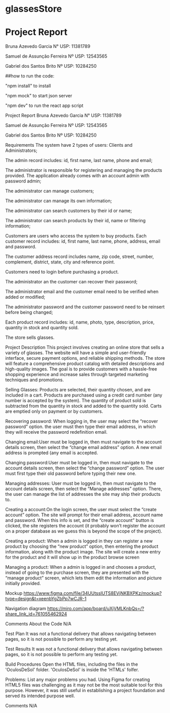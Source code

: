 # glassesStore

# Project Report

Bruna Azevedo Garcia 		N° USP:  11381789

Samuel de Assunção Ferreira	Nº USP: 12543565

Gabriel dos Santos Brito        Nº USP: 10284250


##how to run the code:

"npm install" to install

"npm mock" to start json server

"npm dev" to run the react app script

Project Report
Bruna Azevedo Garcia N° USP: 11381789

Samuel de Assunção Ferreira Nº USP: 12543565

Gabriel dos Santos Brito Nº USP: 10284250

Requirements
The system have 2 types of users: Clients and Administrators;

The admin record includes: id, first name, last name, phone and email;

The administrator is responsible for registering and managing the products provided. The application already comes with an account admin with password admin;

The administrator can manage customers;

The administrator can manage its own information;

The administrator can search customers by their id or name;

The administrator can search products by their id, name or filtering information;

Customers are users who access the system to buy products. Each customer record includes: id, first name, last name, phone, address, email and password.

The customer address record includes name, zip code, street, number, complement, district, state, city and reference point.

Customers need to login before purchasing a product.

The administrator an the customer can recover their password;

The administrator email and the customer email need to be verified when added or modified;

The administrator password and the customer password need to be reinsert before being changed;

Each product record includes: id, name, photo, type, description, price, quantity in stock and quantity sold.

The store sells glasses.

Project Description
This project involves creating an online store that sells a variety of glasses. The website will have a simple and user-friendly interface, secure payment options, and reliable shipping methods. The store will feature a comprehensive product catalog with detailed descriptions and high-quality images. The goal is to provide customers with a hassle-free shopping experience and increase sales through targeted marketing techniques and promotions.

Selling Glasses: Products are selected, their quantity chosen, and are included in a cart. Products are purchased using a credit card number (any number is accepted by the system). The quantity of product sold is subtracted from the quantity in stock and added to the quantity sold. Carts are emptied only on payment or by customers.

Recovering password: When logging in, the user may select the “recover password” option. the user must then type their email address, in which they will receive the password redefinition email.

Changing email:User must be logged in, then must navigate to the account details screen, then select the “change email address” option. A new email address is prompted (any email is accepted.

Changing password:User must be logged in, then must navigate to the account details screen, then select the “change password” option. The user must first type their old password before typing their new one.

Managing addresses: User must be logged in, then must navigate to the account details screen, then select the “Manage addresses” option. There, the user can manage the list of addresses the site may ship their products to.

Creating a account:On the login screen, the user must select the “create account” option. The site will prompt for their email address, account name and password. When this info is set, and the “create account” button is clicked, the site registers the account (it probably won’t register the account on a proper database as we guess this is beyond the scope of the project).

Creating a product: When a admin is logged in they can register a new product by choosing the “new product” option, then entering the product information, along with the product image. The site will create a new entry for the product and it will show up in the product browse screen

Managing a product: When a admin is logged in and chooses a product, instead of going to the purchase screen, they are presented with the “manage product” screen, which lets them edit the information and picture initially provided.

Mockup
https://www.figma.com/file/34UUtssIUTS8EVjNKBXPKz/mockup?type=design&t=xeenbYgZbPp7wCJR-1

Navigation diagram
https://miro.com/app/board/uXjVMLKnbQs=/?share_link_id=761055462924

Comments About the Code
N/A

Test Plan
It was not a functional delivery that allows navigating between pages, so it is not possible to perform any testing yet.

Test Results
It was not a functional delivery that allows navigating between pages, so it is not possible to perform any testing yet.

Build Procedures
Open the HTML files, including the files in the 'OculosDeSol' folder. 'OculosDeSol' is inside the 'HTMLs' folfer.

Problems: List any major problems you had.
Using Figma for creating HTML5 files was challenging as it may not be the most suitable tool for this purpose. However, it was still useful in establishing a project foundation and served its intended purpose well.

Comments
N/A
